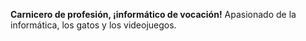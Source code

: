 **Carnicero de profesión, ¡informático de vocación!**
Apasionado de la informática, los gatos y los videojuegos.



